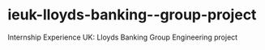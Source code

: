 # ieuk-lloyds-banking--group-project
Internship Experience UK: Lloyds Banking Group Engineering project
